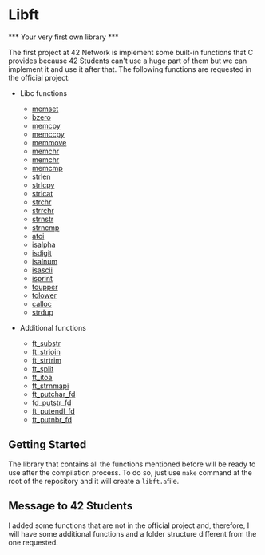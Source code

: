 # Libft
*** Your very first own library ***

The first project at 42 Network is implement some built-in functions that C provides because 42 Students can't use a huge part of them but we can implement it and use it after that. The following functions are requested in the official project:

- Libc functions
  - [memset](https://github.com/Leomelati/Libft/blob/master/src/ft_memset.c)
  - [bzero](https://github.com/Leomelati/Libft/blob/master/src/ft_bzero.c)
  - [memcpy](https://github.com/Leomelati/Libft/blob/master/src/ft_memcpy.c)
  - [memccpy](https://github.com/Leomelati/Libft/blob/master/src/ft_memccpy.c)
  - [memmove](https://github.com/Leomelati/Libft/blob/master/src/ft_memmove.c)
  - [memchr](https://github.com/Leomelati/Libft/blob/master/src/ft_memchr.c)
  - [memchr](https://github.com/Leomelati/Libft/blob/master/src/ft_memchr.c)
  - [memcmp](https://github.com/Leomelati/Libft/blob/master/src/ft_memcmp.c)
  - [strlen](https://github.com/Leomelati/Libft/blob/master/src/ft_strlen.c)
  - [strlcpy](https://github.com/Leomelati/Libft/blob/master/src/ft_strlcpy.c)
  - [strlcat](https://github.com/Leomelati/Libft/blob/master/src/ft_strlcat.c)
  - [strchr](https://github.com/Leomelati/Libft/blob/master/src/ft_strchr.c)
  - [strrchr](https://github.com/Leomelati/Libft/blob/master/src/ft_strrchr.c)
  - [strnstr](https://github.com/Leomelati/Libft/blob/master/src/ft_strnstr.c)
  - [strncmp](https://github.com/Leomelati/Libft/blob/master/src/ft_strncmp.c)
  - [atoi](https://github.com/Leomelati/Libft/blob/master/src/ft_atoi.c)
  - [isalpha](https://github.com/Leomelati/Libft/blob/master/src/ft_isalpha.c)
  - [isdigit](https://github.com/Leomelati/Libft/blob/master/src/ft_isdigit.c)
  - [isalnum](https://github.com/Leomelati/Libft/blob/master/src/ft_isalnum.c)
  - [isascii](https://github.com/Leomelati/Libft/blob/master/src/ft_isascii.c)
  - [isprint](https://github.com/Leomelati/Libft/blob/master/src/ft_isprint.c)
  - [toupper](https://github.com/Leomelati/Libft/blob/master/src/ft_toupper.c)
  - [tolower](https://github.com/Leomelati/Libft/blob/master/src/ft_tolower.c)
  - [calloc](https://github.com/Leomelati/Libft/blob/master/src/ft_calloc.c)
  - [strdup](https://github.com/Leomelati/Libft/blob/master/src/ft_strdup.c)

- Additional functions
  - [ft_substr](https://github.com/Leomelati/Libft/blob/master/src/ft_substr.c)
  - [ft_strjoin](https://github.com/Leomelati/Libft/blob/master/src/ft_strjoin.c)
  - [ft_strtrim](https://github.com/Leomelati/Libft/blob/master/src/ft_strtrim.c)
  - [ft_split](https://github.com/Leomelati/Libft/blob/master/src/ft_split.c)
  - [ft_itoa](https://github.com/Leomelati/Libft/blob/master/src/ft_itoa.c)
  - [ft_strnmapi](https://github.com/Leomelati/Libft/blob/master/src/ft_strmapi.c)
  - [ft_putchar_fd](https://github.com/Leomelati/Libft/blob/master/src/ft_putchar_fd.c)
  - [fd_putstr_fd](https://github.com/Leomelati/Libft/blob/master/src/ft_putstr_fd.c)
  - [ft_putendl_fd](https://github.com/Leomelati/Libft/blob/master/src/ft_putendl_fd.c)
  - [ft_putnbr_fd](https://github.com/Leomelati/Libft/blob/master/src/ft_putnbr_fd.c)

## Getting Started

The library that contains all the functions mentioned before will be ready to use after the compilation process. To do so, just use `make` command at the root of the repository and it will create a `libft.a`file.

## Message to 42 Students

I added some functions that are not in the official project and, therefore, I will have some additional functions and a folder structure different from the one requested.
